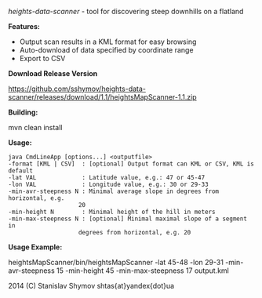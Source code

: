 *heights-data-scanner* - tool for discovering steep downhills on a flatland

**Features:**

- Output scan results in a KML format for easy browsing
- Auto-download of data specified by coordinate range
- Export to CSV

**Download Release Version**

https://github.com/sshymov/heights-data-scanner/releases/download/1.1/heightsMapScanner-1.1.zip

**Building:**

mvn clean install

**Usage:**

    java CmdLineApp [options...] <outputfile>
    -format [KML | CSV]  : [optional] Output format can KML or CSV, KML is default
    -lat VAL             : Latitude value, e.g.: 47 or 45-47
    -lon VAL             : Longitude value, e.g.: 30 or 29-33
    -min-avr-steepness N : Minimal average slope in degrees from horizontal, e.g.
                        20
    -min-height N        : Minimal height of the hill in meters
    -min-max-steepness N : [optional] Minimal maximal slope of a segment in
                        degrees from horizontal, e.g. 20


**Usage Example:**

heightsMapScanner/bin/heightsMapScanner -lat 45-48 -lon 29-31 -min-avr-steepness 15 -min-height 45 -min-max-steepness 17 output.kml


2014 (C) Stanislav Shymov
shtas{at}yandex{dot}ua
